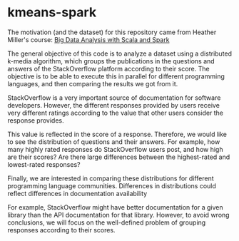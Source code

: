 # kmeans-spark

The motivation (and the dataset) for this repository came from Heather Miller's course: [Big Data Analysis with Scala and Spark](https://www.coursera.org/learn/scala-spark-big-data)

The general objective of this code is to analyze a dataset using a distributed k-media algorithm, which groups the publications in the questions and answers of the StackOverflow platform according to their score. The objective is to be able to execute this in parallel for different programming languages, and then comparing the results we got from it.

StackOverflow is a very important source of documentation for software developers. However, the different responses provided by users receive very different ratings according to the value that other users consider the response provides.

This value is reflected in the score of a response. Therefore, we would like to see the distribution of questions and their answers. For example, how many highly rated responses do StackOverflow users post, and how high are their scores? Are there large differences between the highest-rated and lowest-rated responses?

Finally, we are interested in comparing these distributions for different programming language communities. Differences in distributions could reflect differences in documentation availability

For example, StackOverflow might have better documentation for a given library than the API documentation for that library. However, to avoid wrong conclusions, we will focus on the well-defined problem of grouping responses according to their scores.
